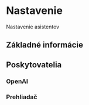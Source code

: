 # Nastavenie

Nastavenie asistentov

## Základné informácie

## Poskytovatelia

### OpenAI

### Prehliadač